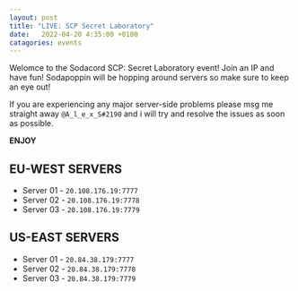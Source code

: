 ```yaml
---
layout: post
title: "LIVE: SCP Secret Laboratory"
date:   2022-04-20 4:35:00 +0100
catagories: events
---
```


Welomce to the Sodacord SCP: Secret Laboratory event!
Join an IP and have fun! Sodapoppin will be hopping around servers so make sure to keep an eye out!

If you are experiencing any major server-side problems please msg me straight away `@A_l_e_x_S#2190` and i will try and resolve the issues as soon as possible.

**ENJOY**

## EU-WEST SERVERS
* Server 01 - `20.108.176.19:7777`
* Server 02 - `20.108.176.19:7778`
* Server 03 - `20.108.176.19:7779`

## US-EAST SERVERS 
* Server 01 - `20.84.38.179:7777`
* Server 02 - `20.84.38.179:7778`
* Server 03 - `20.84.38.179:7779`
